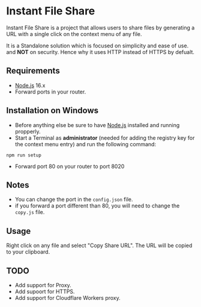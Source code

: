 # Instant File Share

Instant File Share is a project that allows users to share files by generating a URL with a single click on the context menu of any file.

It is a Standalone solution which is focused on simplicity and ease of use. and **NOT** on security. Hence why it uses HTTP instead of HTTPS by defualt.



## Requirements

- [Node.js](https://nodejs.org/en/) 16.x
- Forward ports in your router.


## Installation on Windows

- Before anything else be sure to have [Node.js](https://nodejs.org/en/) installed and running propperly.
- Start a Terminal as **administrator** (needed for adding the registry key for the context menu entry) and run the following command:

```
npm run setup
```

- Forward port 80 on your router to port 8020

## Notes

- You can change the port in the `config.json` file.
- if you forward a port different than 80, you will need to change the `copy.js` file.

## Usage

Right click on any file and select "Copy Share URL".
The URL will be copied to your clipboard.

## TODO

- Add support for Proxy.
- Add supoort for HTTPS.
- Add support for Cloudflare Workers proxy.